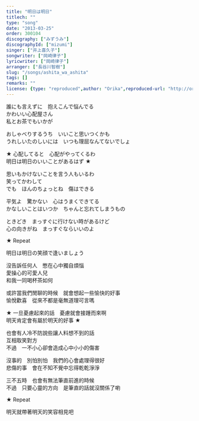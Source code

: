 ```yaml
---
title: "明日は明日"
titlech: ""
type: "song"
date: "2013-03-25"
order: 300104
discography: ["みずうみ"]
discographyId: ["mizumi"]
singer: ["井上喜久子"]
songwriter: ["岡崎律子"]
lyricwriter: ["岡崎律子"]
arranger: ["長谷川智樹"]
slug: "/songs/ashita_wa_ashita"
tags: []
remarks: ""
license: {type: "reproduced",author: "Orika",reproduced-url: "http://orikamushi.myweb.hinet.net",reproduced-website: "織歌蟲"}
---
```


誰にも言えずに　抱えこんで悩んでる   
かわいい心配屋さん   
私とお茶でもいかが   
  
おしゃべりするうち　いいこと思いつくかも   
うれしいたのしいには　いつも理屈なんてないでしょ   
  
★ 心配してると　心配がやってくるわ   
明日は明日のいいことがあるはず ★   
  
思いもかけないことを言う人もいるわ   
笑ってかわして   
でも　ほんのちょっとね　傷はできる   
  
平気よ　驚かない　心はうまくできてる   
かなしいことはいつか　ちゃんと忘れてしまうもの   
  
ときどき　まっすぐに行けない時があるけど   
心の向きがね　まっすぐならいいのよ   
  
★ Repeat  
  
明日は明日の笑顔で逢いましょう  
  

<!-- 翻译 -->

沒告訴任何人　憋在心中獨自煩惱  
愛操心的可愛人兒  
和我一同喝杯茶如何  
  
或許當我們閒聊的時候　就會想起一些愉快的好事  
愉悅歡喜　從來不都是毫無道理可言嗎  
  
★ 一旦憂慮起來的話　憂慮就會接踵而來啊  
明天肯定會有屬於明天的好事 ★  
  
也會有人冷不防說些讓人料想不到的話  
互相取笑對方  
不過　一不小心卻會造成心中小小的傷害  
  
沒事的　別怕別怕　我們的心會處理得很好  
悲傷的事　會在不知不覺中忘得乾乾淨淨  
  
三不五時　也會有無法筆直前進的時候  
不過　只要心靈的方向　是筆直的話就沒關係了喲  
  
★ Repeat  
  
明天就帶著明天的笑容相見吧

